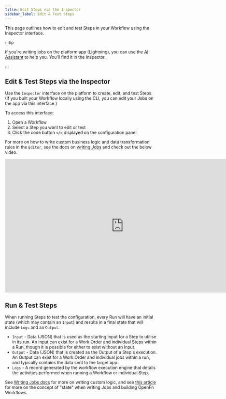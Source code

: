 ```yaml
---
title: Edit Steps via the Inspector
sidebar_label: Edit & Test Steps
---
```


This page outlines how to edit and test Steps in your Workflow using the
Inspector interface.

:::tip

If you're writing jobs on the platform app (Lightning), you can use the [AI Assistant](/documentation/build/ai-assistant) to help you. You'll find it in the Inspector.

:::

## Edit & Test Steps via the Inspector

Use the `Inspector` interface on the platform to create, edit, and test Steps.
(If you built your Workflow locally using the CLI, you can edit your Jobs on the
app via this interface.)

To access this interface:

1. Open a Workflow
2. Select a Step you want to edit or test
3. Click the code button `</>` displayed on the configuration panel

For more on how to write custom business logic and data transformation rules in
the `Editor`, see the docs on
[writing Jobs](/documentation/jobs/job-writing-guide) and check out the below
video.

<iframe width="784" height="441" src="https://www.youtube.com/embed/HmE_wp_g1RY?si=uKrKBAghe8E3C5Ed" title="YouTube video player" frameborder="0" allow="accelerometer; autoplay; clipboard-write; encrypted-media; gyroscope; picture-in-picture; web-share" allowfullscreen></iframe>

## Run & Test Steps

When running Steps to test the configuration, every Run will have an initial
state (which may contain an `Input`) and results in a final state that will
include `Logs` and an `Output`.

- `Input` - Data (JSON) that is used as the starting Input for a Step to utilise
  in its run. An Input can exist for a Work Order and individual Steps within a
  Run, though it is possible for either to exist without an Input.
- `Output` - Data (JSON) that is created as the Output of a Step's execution. An
  Output can exist for a Work Order and individual jobs within a run, and
  typically contains the data sent to the target app.
- `Logs` - A record generated by the workflow execution engine that details the
  activities performed when running a Workflow or individual Step.

See [Writing Jobs docs](/documentation/jobs/job-writing-guide) for more on
writing custom logic, and see [this article](/documentation/jobs/state) for more
on the concept of "state" when writing Jobs and building OpenFn Workflows.

